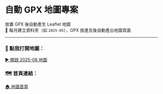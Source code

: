 # 自動 GPX 地圖專案

放置 GPX 後自動產生 Leaflet 地圖  
📁 每月建立資料夾（如 `2025-05`），GPX 放進去後自動產出地圖頁面

---

### 📍 點我打開地圖：  
[▶️ 開啟 2025-08 地圖](https://hz-money.github.io/worldgym-dev-map/2025-08/index.html)

### 🗺️ 首頁連結：  
[🏠 地圖首頁](https://hz-money.github.io/worldgym-dev-map/index.html)
